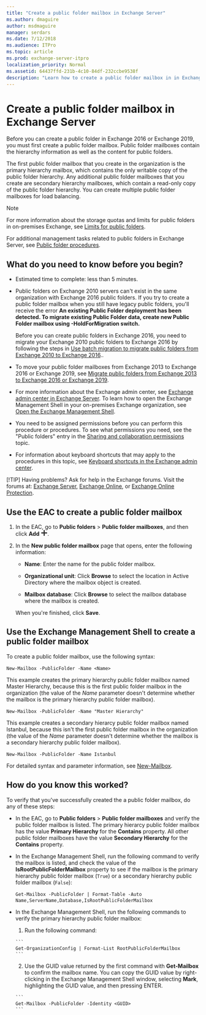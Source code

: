 ```yaml
---
title: "Create a public folder mailbox in Exchange Server"
ms.author: dmaguire
author: msdmaguire
manager: serdars
ms.date: 7/12/2018
ms.audience: ITPro
ms.topic: article
ms.prod: exchange-server-itpro
localization_priority: Normal
ms.assetid: 64437ffd-231b-4c10-84df-232ccbe9538f
description: "Learn how to create a public folder mailbox in in Exchange 2016 or Exchange 2019."
---
```


# Create a public folder mailbox in Exchange Server

Before you can create a public folder in Exchange 2016 or Exchange 2019, you must first create a public folder mailbox. Public folder mailboxes contain the hierarchy information as well as the content for public folders.

The first public folder mailbox that you create in the organization is the primary hierarchy mailbox, which contains the only writable copy of the public folder hierarchy. Any additional public folder mailboxes that you create are secondary hierarchy mailboxes, which contain a read-only copy of the public folder hierarchy. You can create multiple public folder mailboxes for load balancing.
  
> [!NOTE]
>  For more information about the storage quotas and limits for public folders in on-premises Exchange, see [Limits for public folders](limits.md).
  
For additional management tasks related to public folders in Exchange Server, see [Public folder procedures](procedures.md).
  
## What do you need to know before you begin?

- Estimated time to complete: less than 5 minutes.
    
- Public folders on Exchange 2010 servers can't exist in the same organization with Exchange 2016 public folders. If you try to create a public folder mailbox when you still have legacy public folders, you'll receive the error **An existing Public Folder deployment has been detected. To migrate existing Public Folder data, create new Public Folder mailbox using -HoldForMigration switch.**
    
    Before you can create public folders in Exchange 2016, you need to migrate your Exchange 2010 public folders to Exchange 2016 by following the steps in [Use batch migration to migrate public folders from Exchange 2010 to Exchange 2016](batch-migration-from-previous-versions.md)..

- To move your public folder mailboxes from Exchange 2013 to Exchange 2016 or Exchange 2019, see [Migrate public folders from Exchange 2013 to Exchange 2016 or Exchange 2019](migrate-from-exchange-2013.md).

- For more information about the Exchange admin center, see [Exchange admin center in Exchange Server](../../architecture/client-access/exchange-admin-center.md). To learn how to open the Exchange Management Shell in your on-premises Exchange organization, see [Open the Exchange Management Shell](https://docs.microsoft.com/powershell/exchange/exchange-server/open-the-exchange-management-shell).

- You need to be assigned permissions before you can perform this procedure or procedures. To see what permissions you need, see the "Public folders" entry in the [Sharing and collaboration permissions](../../permissions/feature-permissions/sharing-and-collaboration-permissions.md) topic.
    
- For information about keyboard shortcuts that may apply to the procedures in this topic, see [Keyboard shortcuts in the Exchange admin center](../../about-documentation/exchange-admin-center-keyboard-shortcuts.md).

[!TIP]
Having problems? Ask for help in the Exchange forums. Visit the forums at: [Exchange Server](https://go.microsoft.com/fwlink/p/?linkId=60612), [Exchange Online](https://go.microsoft.com/fwlink/p/?linkId=267542), or [Exchange Online Protection](https://go.microsoft.com/fwlink/p/?linkId=285351).
    
## Use the EAC to create a public folder mailbox

1. In the EAC, go to **Public folders** \> **Public folder mailboxes**, and then click **Add** ![Add icon](../../media/ITPro_EAC_AddIcon.png).
    
2. In the **New public folder mailbox** page that opens, enter the following information:

    - **Name**: Enter the name for the public folder mailbox.

    - **Organizational unit**: Click **Browse** to select the location in Active Directory where the mailbox object is created.

    - **Mailbox database**: Click **Browse** to select the mailbox database where the mailbox is created.

    When you're finished, click **Save**.

    
## Use the Exchange Management Shell to create a public folder mailbox

To create a public folder mailbox, use the following syntax:

```
New-Mailbox -PublicFolder -Name <Name>
```

This example creates the primary hierarchy public folder mailbox named Master Hierarchy, because this is the first public folder mailbox in the organization (the value of the _Name_ parameter doesn't determine whether the mailbox is the primary hierarchy public folder mailbox).
  
```
New-Mailbox -PublicFolder -Name "Master Hierarchy"
```

This example creates a secondary hierarcy public folder mailbox named Istanbul, because this isn't the first public folder mailbox in the organization (the value of the _Name_ parameter doesn't determine whether the mailbox is a secondary hierarchy public folder mailbox).
  
```
New-Mailbox -PublicFolder -Name Istanbul 
```

For detailed syntax and parameter information, see [New-Mailbox](http://technet.microsoft.com/library/42dbb25a-0b23-4775-ae15-7af62c089565.aspx).
  
## How do you know this worked?

To verify that you've successfully created the a public folder mailbox, do any of these steps:

- In the EAC, go to **Public folders** \> **Public folder mailboxes** and verify the public folder mailbox is listed. The primary hierarcy public folder mailbox has the value **Primary Hierarchy** for the **Contains** property. All other public folder mailboxes have the value **Secondary Hierarchy** for the **Contains** property.

- In the Exchange Management Shell, run the following command to verify the mailbox is listed, and check the value of the **IsRootPublicFolderMailbox** property to see if the mailbox is the primary hierarchy public folder mailbox (`True`) or a secondary hierarchy public folder mailbox (`False`):

    ```
    Get-Mailbox -PublicFolder | Format-Table -Auto Name,ServerName,Database,IsRootPublicFolderMailbox
    ```

- In the Exchange Management Shell, run the following commands to verify the primary hierarchy public folder mailbox:

    1. Run the following command:

      ```
      Get-OrganizationConfig | Format-List RootPublicFolderMailbox
      ```

    2. Use the GUID value returned by the first command with **Get-Mailbox** to confirm the mailbox name. You can copy the GUID value by right-clicking in the Exchange Management Shell window, selecting **Mark**, highlighting the GUID value, and then pressing ENTER.
  
      ```
      Get-Mailbox -PublicFolder -Identity <GUID>
      ```

  

